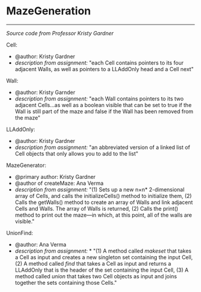# MazeGeneration
-----------------------------------------------------------------------------------------------
*Source code from Professor Kristy Gardner*

Cell:
* @author: Kristy Gardner
* *description from assignment:* "each Cell contains pointers to its four adjacent Walls, as well as pointers to a LLAddOnly head and a Cell next"

Wall:
* @author: Kristy Garnder
* *description from assignment:* "each Wall contains pointers to its two adjacent Cells...as well as a boolean visible that can be set to true if the Wall is still part of the maze and false if the Wall has been removed from the maze"

LLAddOnly:
* @author: Kristy Gardner
* *description from assignment:* "an abbreviated version of a linked list of Cell objects that only allows you to add to the list"

MazeGenerator:
* @primary author: Kristy Gardner
* @author of createMaze: Ana Verma
* *description from assignment:* "(1) Sets up a new n×n* 2-dimensional array of Cells, and calls the initializeCells() method to initialize them, (2) Calls the getWalls() method to create an array of Walls and link adjacent Cells and Walls. The array of Walls is returned, (2) Calls the print() method to print out the maze—in which, at this point, all of the walls are visible."

UnionFind:
* @author: Ana Verma
* *description from assignment:*
      * "(1) A method called *makeset* that takes a Cell as input and creates a new singleton set containing the input Cell, (2) A method called *find* that takes a Cell as input and returns a LLAddOnly that is the header of the set containing the  input Cell, (3) A method called *union* that takes two Cell objects as input and joins together the sets containing those Cells."
